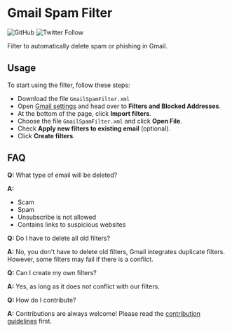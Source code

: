 # Gmail Spam Filter

![GitHub](https://img.shields.io/github/license/BarhamBasha/GmailSpamFilter)
![Twitter Follow](https://img.shields.io/twitter/follow/BarhamBasha?style=social)

Filter to automatically delete spam or phishing in Gmail.

## Usage

To start using the filter, follow these steps:
- Download the file `GmailSpamFilter.xml`
- Open [Gmail settings](https://mail.google.com/#settings/filters) and head over to **Filters and Blocked Addresses**.
- At the bottom of the page, click **Import filters**.
- Choose the file `GmailSpamFilter.xml` and click **Open File**.
- Check **Apply new filters to existing email** (optional).
- Click **Create filters**.

## FAQ

**Q:** What type of email will be deleted?

**A:**
- Scam
- Spam
- Unsubscribe is not allowed
- Contains links to suspicious websites

**Q:** Do I have to delete all old filters?

**A:** No, you don't have to delete old filters, Gmail integrates duplicate filters. However, some filters may fail if there is a conflict.

**Q:** Can I create my own filters?

**A:** Yes, as long as it does not conflict with our filters.

**Q:** How do I contribute?

**A:** Contributions are always welcome! Please read the [contribution guidelines](https://github.com/BarhamBasha/GmailSpamFilter/blob/main/contributing.md) first.
